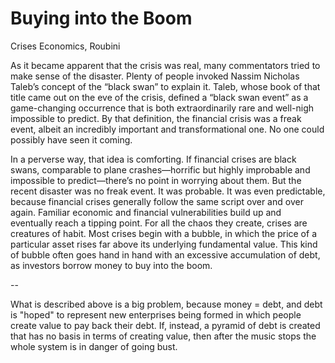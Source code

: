 # Buying into the Boom

Crises Economics, Roubini

As it became apparent that the crisis was real, many commentators
tried to make sense of the disaster. Plenty of people invoked Nassim
Nicholas Taleb’s concept of the “black swan” to explain it. Taleb,
whose book of that title came out on the eve of the crisis, defined a
“black swan event” as a game-changing occurrence that is both
extraordinarily rare and well-nigh impossible to predict. By that
definition, the financial crisis was a freak event, albeit an
incredibly important and transformational one. No one could possibly
have seen it coming.

In a perverse way, that idea is comforting. If financial crises are
black swans, comparable to plane crashes—horrific but highly
improbable and impossible to predict—there’s no point in worrying
about them. But the recent disaster was no freak event. It was
probable. It was even predictable, because financial crises generally
follow the same script over and over again. Familiar economic and
financial vulnerabilities build up and eventually reach a tipping
point. For all the chaos they create, crises are creatures of
habit. Most crises begin with a bubble, in which the price of a
particular asset rises far above its underlying fundamental
value. This kind of bubble often goes hand in hand with an excessive
accumulation of debt, as investors borrow money to buy into the boom.

--

What is described above is a big problem, because money = debt, and debt is "hoped" to represent new enterprises being formed in which people create value to pay back their debt. If, instead, a pyramid of debt is created that has no basis in terms of creating value, then after the music stops the whole system is in danger of going bust.
